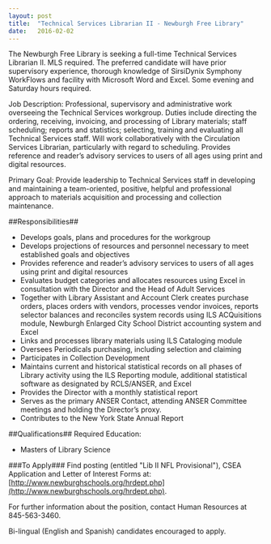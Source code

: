 ```yaml
---
layout: post
title:  "Technical Services Librarian II - Newburgh Free Library"
date:   2016-02-02
---
```


The Newburgh Free Library is seeking a full-time Technical Services Librarian II. MLS required. The preferred candidate will have prior supervisory experience, thorough knowledge of SirsiDynix Symphony WorkFlows and facility with Microsoft Word and Excel.  Some evening and Saturday hours required. 
 
Job Description: Professional, supervisory and administrative work overseeing the Technical Services workgroup. Duties include directing the ordering, receiving, invoicing, and processing of Library materials; staff scheduling; reports and statistics; selecting, training and evaluating all Technical Services staff.  Will work collaboratively with the Circulation Services Librarian, particularly with regard to scheduling. Provides reference and reader’s advisory services to users of all ages using print and digital resources.
 
Primary Goal:  Provide leadership to Technical Services staff in developing and maintaining a team-oriented, positive, helpful and professional approach to materials acquisition and processing and collection maintenance.

##Responsibilities##
* Develops goals, plans and procedures for the workgroup
* Develops projections of resources and personnel necessary to meet established goals and objectives
* Provides reference and reader’s advisory services to users of all ages using print and digital resources
* Evaluates budget categories and allocates resources using Excel in consultation with the Director and the Head of Adult Services
* Together with Library Assistant and Account Clerk creates purchase orders, places orders with vendors, processes vendor invoices, reports selector balances and reconciles system records using ILS ACQuisitions module, Newburgh Enlarged City School District accounting system and Excel
* Links and processes library materials using ILS Cataloging module
* Oversees Periodicals purchasing, including selection and claiming
* Participates in Collection Development
* Maintains current and historical statistical records on all phases of Library activity using the ILS Reporting module, additional statistical software as designated by RCLS/ANSER, and Excel
* Provides the Director with a monthly statistical report
* Serves as the primary ANSER Contact, attending ANSER Committee meetings and holding the Director’s proxy.
* Contributes to the New York State Annual Report

##Qualifications##
Required Education:
* Masters of Library Science

###To Apply###
Find posting (entitled "Lib II NFL Provisional"), CSEA Application and Letter of Interest Forms at:
[http://www.newburghschools.org/hrdept.php](http://www.newburghschools.org/hrdept.php).  

For further information about the position, contact Human Resources at 845-563-3460.  

Bi-lingual (English and Spanish) candidates encouraged to apply.
